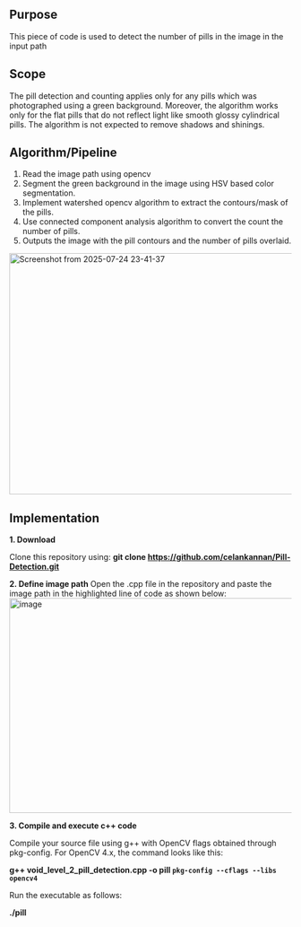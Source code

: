 ## Purpose
This piece of code is used to detect the number of pills in the image in the input path

## Scope
The pill detection and counting applies only for any pills which was photographed using a green background. Moreover, the algorithm works only for the flat pills
that do not reflect light like smooth glossy cylindrical pills. The algorithm is not expected to remove shadows and shinings. 

## Algorithm/Pipeline
1. Read the image path using opencv
2. Segment the green background in the image using HSV based color segmentation.
3. Implement watershed opencv algorithm to extract the contours/mask of the pills.
4. Use connected component analysis algorithm to convert the count the number of pills.
5. Outputs the image with the pill contours and the number of pills overlaid.

<img width="543" height="430" alt="Screenshot from 2025-07-24 23-41-37" src="https://github.com/user-attachments/assets/f63d9fe7-2a1d-4dcd-837c-c7577dc674af" />

## Implementation

**1. Download**

Clone this repository using:
**git clone https://github.com/celankannan/Pill-Detection.git**

**2. Define image path**
Open the .cpp file in the repository and paste the image path in the highlighted line of code as shown below:
<img width="1001" height="383" alt="image" src="https://github.com/user-attachments/assets/fad059ce-3d76-4135-a91e-b5ce5d4938bc" />


**3. Compile and execute c++ code**

Compile your source file using g++ with OpenCV flags obtained through pkg-config. For OpenCV 4.x, the command looks like this:

**g++ void_level_2_pill_detection.cpp -o pill `pkg-config --cflags --libs opencv4`**

Run the executable as follows:

**./pill**
